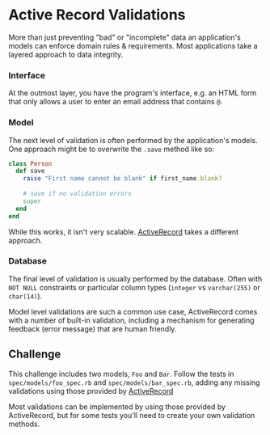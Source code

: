# Active Record Validations

More than just preventing "bad" or "incomplete" data an application's models can enforce domain rules & requirements. Most applications take a layered approach to data integrity.

### Interface
At the outmost layer, you have the program's interface, e.g. an HTML form that only allows a user to enter an email address that contains `@`.

### Model
The next level of validation is often performed by the application's models. One approach might be to overwrite the `.save` method like so:

```ruby
class Person
  def save
    raise "First name cannot be blank" if first_name.blank?
    
    # save if no validation errors
    super
  end
end
```

While this works, it isn't very scalable. [ActiveRecord](http://guides.rubyonrails.org/active_record_validations.html) takes a different approach.

### Database
The final level of validation is usually performed by the database. Often with `NOT NULL` constraints or particular column types (`integer` vs `varchar(255)` or `char(14)`).

Model level validations are such a common use case, ActiveRecord comes with a number of built-in validation, including a mechanism for generating feedback (error message) that are human friendly.

## Challenge

This challenge includes two models, `Foo` and `Bar`. Follow the tests in `spec/models/foo_spec.rb` and `spec/models/bar_spec.rb`, adding any missing validations using those provided by [ActiveRecord](http://guides.rubyonrails.org/active_record_validations.html)

Most validations can be implemented by using those provided by ActiveRecord, but for some tests you'll need to create your own validation methods.


